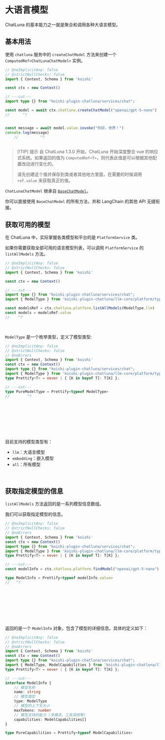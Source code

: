# 大语言模型

ChatLuna 的基本能力之一就是聚合和调用各种大语言模型。

## 基本用法

使用 `chatluna` 服务中的 `createChatModel` 方法来创建一个 `ComputedRef<ChatLunaChatModel>` 实例。

```ts twoslash
// @noImplicitAny: false
// @strictNullChecks: false
import { Context, Schema } from 'koishi'

const ctx = new Context()

// ---cut---
import type {} from "koishi-plugin-chatluna/services/chat";

const model = await ctx.chatluna.createChatModel("openai/gpt-5-nano")
//      ^?


const message = await model.value.invoke("你好，世界！")
console.log(message)
    //          ^?
 

```

> [!TIP] 提示
> 自 ChatLuna 1.3.0 开始，ChatLuna 开始深度整合 vue 的响应式系统。如果返回的值为 `ComputedRef<T>`，则代表此值是可以根据其他配置改动进行变化的。
>
> 请先创建这个值并保存到类或者其他地方里面，在需要的时候调用 `ref.value` 来获取真正的值。

`ChatLunaChatModel` 继承自 [`BaseChatModel`](https://v03.api.js.langchain.com/classes/_langchain_core.language_models_chat_models.BaseChatModel.html)。

你可以直接使用 `BaseChatModel` 的所有方法，并和 LangChain 的其他 API 无缝衔接。

## 获取可用的模型

在 ChatLuna 中，实际掌握各类模型和平台的是 `PlatformService` 类。

如果你需要获取全部可用的语言模型列表，可以调用 `PlatformService` 的 `listAllModels` 方法。

```ts twoslash
// @noImplicitAny: false
// @strictNullChecks: false
import { Context, Schema } from 'koishi'

const ctx = new Context()

// ---cut---
import type {} from "koishi-plugin-chatluna/services/chat";
import { ModelType } from 'koishi-plugin-chatluna/llm-core/platform/types'

const modelsRef = ctx.chatluna.platform.listAllModels(ModelType.llm)
const models = modelsRef.value
//    ^?
```

<br>

`ModelType` 是一个枚举类型，定义了模型类型:

```ts twoslash
// @noImplicitAny: false
// @strictNullChecks: false
// @noErrors
import { Context, Schema } from 'koishi'
const ctx = new Context()
import type {} from "koishi-plugin-chatluna/services/chat";
import { ModelType } from 'koishi-plugin-chatluna/llm-core/platform/types'
type Prettify<T> = never | { [K in keyof T]: T[K] };

// ---cut---
type PureModelType = Prettify<typeof ModelType>
//        ^?
```
  
<br><br><br><br><br><br>

目前支持的模型类型有：

- `llm`：大语言模型
- `embedding`：嵌入模型
- `all`：所有模型

<br>

## 获取指定模型的信息

`listAllModels` 方法返回的是一系列模型信息数组。

我们可以获取指定模型的信息。

```ts twoslash
// @noImplicitAny: false
// @strictNullChecks: false
// @noErrors
import { Context, Schema } from 'koishi'
const ctx = new Context()
import type {} from "koishi-plugin-chatluna/services/chat";
import { ModelType } from 'koishi-plugin-chatluna/llm-core/platform/types'
type Prettify<T> = never | { [K in keyof T]: T[K] };

// ---cut---
const modelInfo = ctx.chatluna.platform.findModel("openai/gpt-5-nano")

type ModelInfo = Prettify<typeof modelInfo.value>
//   ^?

```

<br><br><br><br><br><br>

返回的是一个 `ModelInfo` 对象，包含了模型的详细信息。具体的定义如下：

```ts twoslash
// @noImplicitAny: false
// @strictNullChecks: false
// @noErrors
import { Context, Schema } from 'koishi'
const ctx = new Context()
import type {} from "koishi-plugin-chatluna/services/chat";
import { ModelType, ModelCapabilities } from 'koishi-plugin-chatluna/llm-core/platform/types'
type Prettify<T> = never | { [K in keyof T]: T[K] };

// ---cut---
interface ModelInfo {
    // 模型名称
    name: string
    // 模型类型
    type: ModelType
    // 模型的上下文大小
    maxTokens: number
    // 模型支持的能力 (多模态，工具调用等)
    capabilities: ModelCapabilities[]
}

type PureCapabilities = Prettify<typeof ModelCapabilities>
```
